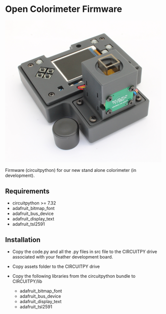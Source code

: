 # Open Colorimeter Firmware 

![alt text](/images/open_colorimeter.png)

Firmware (circuitpython) for our new stand alone colorimeter (in development). 

## Requirements 

* circuitpython >= 7.32
* adafruit_bitmap_font
* adafruit_bus_device
* adafruit_display_text
* adafruit_tsl2591

## Installation

* Copy the code.py and all the .py files in src file to the CIRCUITPY drive associated with
your feather development board. 

* Copy assets folder to the CIRCUITPY drive

* Copy the following libraries from the circuitpython bundle to CIRCUITPY/lib

    - adafruit_bitmap_font
    - adafruit_bus_device
    - adafruit_display_text
    - adafruit_tsl2591
  


